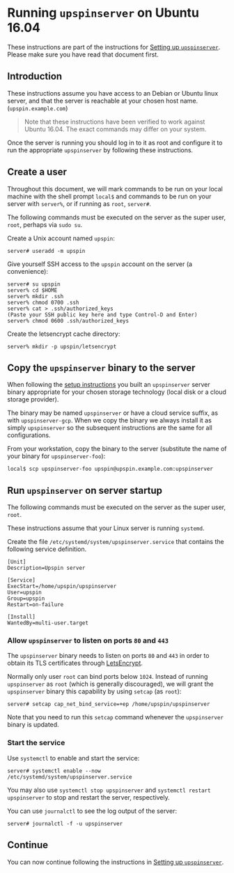 # Running `upspinserver` on Ubuntu 16.04

These instructions are part of the instructions for
[Setting up `upspinserver`](/doc/server_setup.md).
Please make sure you have read that document first.

## Introduction

These instructions assume you have access to an Debian or Ubuntu linux
server, and that the server is reachable at your chosen host name.
(`upspin.example.com`)

> Note that these instructions have been verified to work against Ubuntu 16.04.
> The exact commands may differ on your system.

Once the server is running you should log in to it as root and configure it to
run the appropriate `upspinserver` by following these instructions.

## Create a user

Throughout this document, we will mark commands to be run on your
local machine with the shell prompt `local$` and commands to be
run on your server with `server%`, or if running as `root`, `server#`.

The following commands must be executed on the server as the super user, `root`,
perhaps via `sudo su`.

Create a Unix account named `upspin`:

```
server# useradd -m upspin
```

Give yourself SSH access to the `upspin` account on the server (a convenience):

```
server# su upspin
server% cd $HOME
server% mkdir .ssh
server% chmod 0700 .ssh
server% cat > .ssh/authorized_keys
(Paste your SSH public key here and type Control-D and Enter)
server% chmod 0600 .ssh/authorized_keys
```

Create the letsencrypt cache directory:

```
server% mkdir -p upspin/letsencrypt
```

## Copy the `upspinserver` binary to the server

When following the [setup instructions](server_setup.md) you built an
`upspinserver` server binary appropriate for your chosen storage technology
(local disk or a cloud storage provider).

The binary may be named `upspinserver` or have a cloud service suffix,
as with `upspinserver-gcp`.
When we copy the binary we always install it as simply `upspinserver` so the
subsequent instructions are the same for all configurations.

From your workstation, copy the binary to the server (substitute the name of
your binary for `upspinserver-foo`):

```
local$ scp upspinserver-foo upspin@upspin.example.com:upspinserver
```

## Run `upspinserver` on server startup

The following commands must be executed on the server as the super user, `root`.

These instructions assume that your Linux server is running `systemd`.

Create the file `/etc/systemd/system/upspinserver.service` that contains
the following service definition.

```
[Unit]
Description=Upspin server

[Service]
ExecStart=/home/upspin/upspinserver
User=upspin
Group=upspin
Restart=on-failure

[Install]
WantedBy=multi-user.target
```

### Allow `upspinserver` to listen on ports `80` and `443`

The `upspinserver` binary needs to listen on ports `80` and `443` in order to
obtain its TLS certificates through [LetsEncrypt](https://letsencrypt.org/).

Normally only user `root` can bind ports below `1024`.
Instead of running `upspinserver` as `root` (which is generally discouraged),
we will grant the `upspinserver` binary this capability by using `setcap` (as
`root`):

```
server# setcap cap_net_bind_service=+ep /home/upspin/upspinserver
```

Note that you need to run this `setcap` command whenever the `upspinserver`
binary is updated.

### Start the service

Use `systemctl` to enable and start the service:

```
server# systemctl enable --now /etc/systemd/system/upspinserver.service
```

You may also use `systemctl stop upspinserver` and `systemctl restart
upspinserver` to stop and restart the server, respectively.

You can use `journalctl` to see the log output of the server:

```
server# journalctl -f -u upspinserver

```

## Continue

You can now continue following the instructions in
[Setting up `upspinserver`](/doc/server_setup.md).
